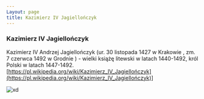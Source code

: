 ```yaml
---
Layout: page
title: Kazimierz IV Jagiellończyk
---
```

### Kazimierz IV Jagiellończyk
Kazimierz IV Andrzej Jagiellończyk (ur. 30 listopada 1427 w Krakowie , zm. 7 czerwca 1492 w Grodnie ) - wielki książę litewski w latach 1440-1492, król Polski w latach 1447-1492.
[https://pl.wikipedia.org/wiki/Kazimierz_IV_Jagiellończyk](https://pl.wikipedia.org/wiki/Kazimierz_IV_Jagiellończyk)]

![xd](https://s.twojahistoria.pl/uploads/2019/02/Kazimierz_Jagiellonczyk-768x768.jpg)